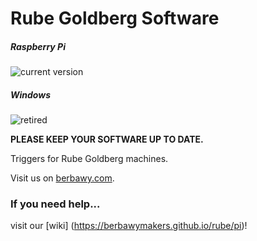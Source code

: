 # Rube Goldberg Software
##### Raspberry Pi 

![current version](https://img.shields.io/badge/current%20version-0.4.1__65-brightgreen.svg)

##### Windows 

![retired](https://img.shields.io/badge/current%20version-retired-red.svg)

**PLEASE KEEP YOUR SOFTWARE UP TO DATE.**

Triggers for Rube Goldberg machines.

Visit us on [berbawy.com](http://berbawy.com/makers).

### If you need help...
visit our [wiki] (https://berbawymakers.github.io/rube/pi)! 
